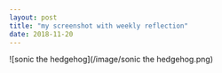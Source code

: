 ```yaml
---
layout: post
title: "my screenshot with weekly reflection"
date: 2018-11-20
---
```

![sonic the hedgehog](/image/sonic the hedgehog.png)

